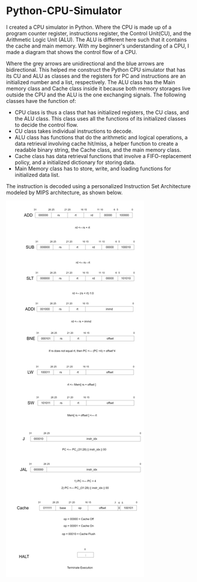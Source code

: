 # Python-CPU-Simulator
I created a CPU simulator in Python. Where the CPU is made up of a program counter register, instructions register, the Control Unit(CU), and the Arithmetic Logic Unit (ALU). The ALU is different here such that it contains the cache and main memory. With my beginner's understanding of a CPU, I made a diagram that shows the control flow of a CPU.



Where the grey arrows are unidirectional and the blue arrows are bidirectional. This helped me construct the Python CPU simulator that has its CU and ALU as classes and the registers for PC and instructions are an initialized number and a list, respectively. The ALU class has the Main memory class and Cache class inside it because both memory storages live outside the CPU and the ALU is the one exchanging signals. The following classes have the function of:

* CPU class is thus a class that has initialized registers, the CU class, and the ALU class. This class uses all the functions of its initialized classes to decide the control flow.
* CU class takes individual instructions to decode.
* ALU class has functions that do the arithmetic and logical operations, a data retrieval involving cache hit/miss, a helper function to create a readable binary string, the Cache class, and the main memory class.
* Cache class has data retrieval functions that involve a FIFO-replacement policy, and a initialized dictionary for storing data.
* Main Memory class has to store, write, and loading functions for initialized data list.

The instruction is decoded using a personalized Instruction Set Architecture modeled by MIPS architecture, as shown below.

![](Images/ISA.png)
